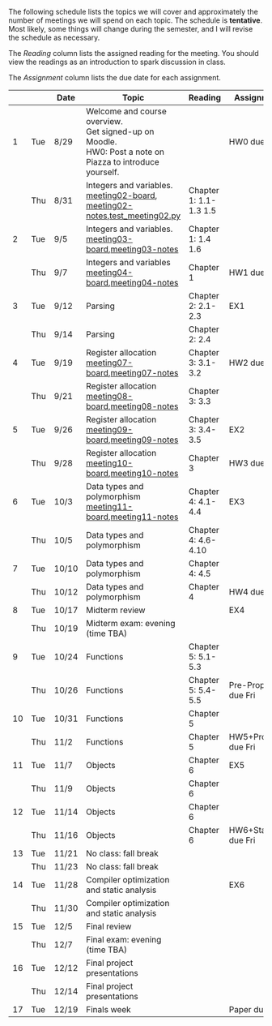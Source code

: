 The following schedule lists the topics we will cover and approximately the number of meetings we will spend on each topic. The schedule is **tentative**. Most likely, some things will change during the semester, and I will revise the schedule as necessary.

The _Reading_ column lists the assigned reading for the meeting. You should view the readings as an introduction to spark discussion in class.

The _Assignment_ column lists the due date for each assignment.

|   |   | Date | Topic | Reading | Assignment
|---|---|------|-------|---------|----------- 
|1 | Tue | 8/29 | Welcome and course overview.<br/> Get signed-up on Moodle.<br/> HW0: Post a note on Piazza to introduce yourself. |  | HW0 due Wed
| | Thu | 8/31 | Integers and variables.<br/>[meeting02-board], [meeting02-notes],[test_meeting02.py] | Chapter 1: 1.1-1.3 1.5 | 
|2 | Tue | 9/5 | Integers and variables.<br/>[meeting03-board],[meeting03-notes] | Chapter 1: 1.4 1.6 | 
| | Thu | 9/7 | Integers and variables<br/>[meeting04-board],[meeting04-notes] | Chapter 1 | HW1 due Fri
|3 | Tue | 9/12 | Parsing | Chapter 2: 2.1-2.3 | EX1
| | Thu | 9/14 | Parsing | Chapter 2: 2.4 | 
|4 | Tue | 9/19 | Register allocation<br/>[meeting07-board],[meeting07-notes] | Chapter 3: 3.1-3.2 | HW2 due Tue
| | Thu | 9/21 | Register allocation<br/>[meeting08-board],[meeting08-notes] | Chapter 3: 3.3 |
|5 | Tue | 9/26 | Register allocation<br/>[meeting09-board],[meeting09-notes]  | Chapter 3: 3.4-3.5 | EX2
| | Thu | 9/28 | Register allocation<br/>[meeting10-board],[meeting10-notes]  | Chapter 3 | HW3 due Fri
|6 | Tue | 10/3 | Data types and polymorphism<br/>[meeting11-board],[meeting11-notes]  | Chapter 4: 4.1-4.4 | EX3
| | Thu | 10/5 | Data types and polymorphism | Chapter 4: 4.6-4.10 | 
|7 | Tue | 10/10 | Data types and polymorphism | Chapter 4: 4.5 | 
| | Thu | 10/12 | Data types and polymorphism | Chapter 4 | HW4 due Fri
|8 | Tue | 10/17 | Midterm review |  | EX4
| | Thu | 10/19 | Midterm exam: evening (time TBA) |  | 
|9 | Tue | 10/24 | Functions | Chapter 5: 5.1-5.3 | 
| | Thu | 10/26 | Functions | Chapter 5: 5.4-5.5 | Pre-Proposal due Fri
|10 | Tue | 10/31 | Functions | Chapter 5 | 
| | Thu | 11/2 | Functions | Chapter 5 | HW5+Proposal due Fri
|11 | Tue | 11/7 | Objects | Chapter 6 | EX5
| | Thu | 11/9 | Objects | Chapter 6 | 
|12 | Tue | 11/14 | Objects | Chapter 6 | 
| | Thu | 11/16 | Objects | Chapter 6 | HW6+Status due Fri
|13 | Tue | 11/21 | No class: fall break |  | 
| | Thu | 11/23 | No class: fall break |  | 
|14 | Tue | 11/28 | Compiler optimization and static analysis  |  | EX6
| | Thu | 11/30 | Compiler optimization and static analysis  |  | 
|15 | Tue | 12/5 | Final review |  | 
| | Thu | 12/7 | Final exam: evening (time TBA) |  | 
|16 | Tue | 12/12 | Final project presentations |  | 
| | Thu | 12/14 | Final project presentations |  |
|17 | Tue | 12/19 | Finals week |  | Paper due Sun

[meeting02-board]: meetings/meeting02.pdf
[meeting02-notes]: meetings/meeting02-ch1.pdf
[test_meeting02.py]: meetings/test_meeting02.py
[meeting03-board]: meetings/meeting03.pdf
[meeting03-notes]: meetings/meeting03-ch1.pdf
[meeting04-board]: meetings/meeting04.pdf
[meeting04-notes]: meetings/meeting04-ch1.pdf
[meeting07-board]: meetings/meeting07.pdf
[meeting07-notes]: meetings/meeting07-ch2-3.pdf
[meeting08-board]: meetings/meeting08.pdf
[meeting08-notes]: meetings/meeting08-ch3.pdf
[meeting09-board]: meetings/meeting09.pdf
[meeting09-notes]: meetings/meeting09-ch3.pdf
[meeting10-board]: meetings/meeting10.pdf
[meeting10-notes]: meetings/meeting10-ch3.pdf
[meeting11-board]: meetings/meeting11.pdf
[meeting11-notes]: meetings/meeting11-ch4.pdf
